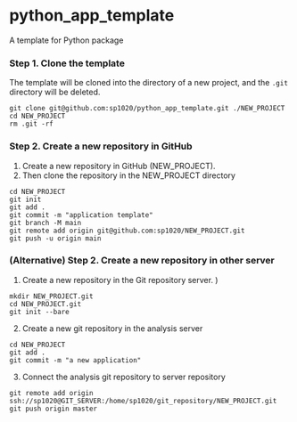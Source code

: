 # python_app_template
A template for Python package

### Step 1. Clone the template 

The template will be cloned into the directory of a new project, and the `.git` directory will be deleted. 

```
git clone git@github.com:sp1020/python_app_template.git ./NEW_PROJECT
cd NEW_PROJECT
rm .git -rf
```

### Step 2. Create a new repository in GitHub

1. Create a new repository in GitHub (NEW_PROJECT).
1. Then clone the repository in the NEW_PROJECT directory

```
cd NEW_PROJECT
git init 
git add .
git commit -m "application template"
git branch -M main
git remote add origin git@github.com:sp1020/NEW_PROJECT.git
git push -u origin main
```

### (Alternative) Step 2. Create a new repository in other server 

1. Create a new repository in the Git repository server. )

```
mkdir NEW_PROJECT.git
cd NEW_PROJECT.git
git init --bare
```

2. Create a new git repository in the analysis server

```
cd NEW_PROJECT
git add .
git commit -m "a new application"
```

3. Connect the analysis git repository to server repository

```
git remote add origin ssh://sp1020@GIT_SERVER:/home/sp1020/git_repository/NEW_PROJECT.git
git push origin master
```


